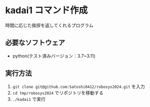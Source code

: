 # kadai1 コマンド作成
時間に応じた挨拶を返してくれるプログラム

## 必要なソフトウェア
* python(テスト済みバージョン：3.7~3.11)

## 実行方法  
1. `git clone git@github.com:Satoshi0412/robosys2024.git`
を入力
2. `cd tmp/robosys2024`
でリポジトリを移動する
3. `./kadai1`
で実行
